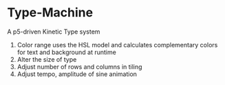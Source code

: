 # Type-Machine

A p5-driven Kinetic Type system

1. Color range uses the HSL model and calculates complementary colors for text and background at runtime
2. Alter the size of type
3. Adjust number of rows and columns in tiling
4. Adjust tempo, amplitude of sine animation
